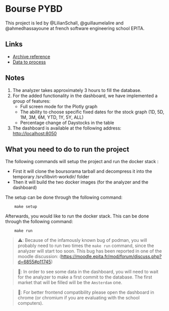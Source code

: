 # Bourse PYBD

This project is led by @LilianSchall, @guillaumelalire and @ahmedhassayoune at
french software engineering school EPITA.

## Links
- [Archive reference](https://www.lrde.epita.fr/~ricou/pybd/projet/bourse.tgz)
- [Data to process](https://www.lrde.epita.fr/~ricou/pybd/projet/boursorama.tar)

## Notes
1. The analyzer takes approximately 3 hours to fill the database.
2. For the added functionality in the dashboard, we have implemented a group of features:
   - Full screen mode for the Plotly graph
   - The ability to choose specific fixed dates for the stock graph (1D, 5D, 1M, 3M, 6M, YTD, 1Y, 5Y, ALL)
   - Percentage change of Daystocks in the table
3. The dashboard is available at the following address: [http://localhost:8050](http://localhost:8050)

## What you need to do to run the project

The following commands will setup the project and run the docker stack :
- First it will clone the boursorama tarball and decompress it into the temporary /srv/libvirt-workdir/ folder
- Then it will build the two docker images (for the analyzer and the dashboard)

The setup can be done through the following command:
```shell
    make setup
```

Afterwards, you would like to run the docker stack.
This can be done through the following command:
```shell
    make run
```

> ⚠️: Because of the infamously known bug of podman, you will probably need to run two times
the `make run` command, since the analyzer will start too soon.
This bug has been reported in one of the moodle discussion:
(https://moodle.epita.fr/mod/forum/discuss.php?d=6855#p11745)

> 🚨: In order to see some data in the dashboard, you will need to wait for the analyzer to make a first commit to the database. The first market that will be filled will be the `Amsterdam` one.

> 🚨: For better frontend compatibility please open the dashboard in chrome (or chromium if you are evaluating with the school computers).
